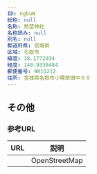 ```yaml
---
ID: ngbuW
総称: null
名称: 熊埜神社
名称読み: null
別名: null
都道府県: 宮城県
区域: 名取市
緯度: 38.1772934
経度: 140.9330484
郵便番号: 9811212
住所: 宮城県名取市小塚原田中６８
---
```


## その他

### 参考URL

| URL | 説明          |
| --- | ------------- |
|     | OpenStreetMap |
